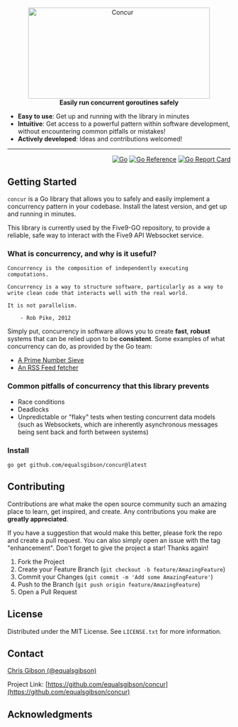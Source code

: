 <!-- markdownlint-configure-file { "MD004": { "style": "consistent" } } -->
<!-- markdownlint-disable MD033 -->

#

<p align="center">
  <picture>
    <img src="https://equalsgibson.github.io/concur/concur.jpg" width="410" height="205" alt="Concur">
  </picture>
    <br>
    <strong>Easily run concurrent goroutines safely</strong>
</p>

<!-- markdownlint-enable MD033 -->

-   **Easy to use**: Get up and running with the library in minutes
-   **Intuitive**: Get access to a powerful pattern within software development, without encountering common pitfalls or mistakes!
-   **Actively developed**: Ideas and contributions welcomed!

---

<div align="right">

[![Go][golang]][golang-url]
[![Go Reference][goref]][goref-url]
[![Go Report Card][goreport]][goreport-url]

</div>

## Getting Started

`concur` is a Go library that allows you to safely and easily implement a concurrency pattern in your codebase. Install the latest version, and get up and running in minutes. 

This library is currently used by the Five9-GO repository, to provide a reliable, safe way to interact with the Five9 API Websocket service.  

### What is concurrency, and why is it useful?

```
Concurrency is the composition of independently executing computations.

Concurrency is a way to structure software, particularly as a way to write clean code that interacts well with the real world.

It is not parallelism. 

	- Rob Pike, 2012
```

Simply put, concurrency in software allows you to create **fast**, **robust** systems that can be relied upon to be **consistent**. Some examples of what concurrency can do, as provided by the Go team:   

- [A Prime Number Sieve](https://go.dev/play/p/9U22NfrXeq)
- [An RSS Feed fetcher](https://cs.opensource.google/go/x/website/+/master:_content/talks/2013/advconc/realmain/realmain.go)

### Common pitfalls of concurrency that this library prevents  
- Race conditions
- Deadlocks  
- Unpredictable or "flaky" tests when testing concurrent data models (such as Websockets, which are inherently asynchronous messages being sent back and forth between systems)

### Install

```shell
go get github.com/equalsgibson/concur@latest
```

<!-- CONTRIBUTING -->

## Contributing

Contributions are what make the open source community such an amazing place to learn, get inspired, and create. Any contributions you make are **greatly appreciated**.

If you have a suggestion that would make this better, please fork the repo and create a pull request. You can also simply open an issue with the tag "enhancement".
Don't forget to give the project a star! Thanks again!

1. Fork the Project
2. Create your Feature Branch (`git checkout -b feature/AmazingFeature`)
3. Commit your Changes (`git commit -m 'Add some AmazingFeature'`)
4. Push to the Branch (`git push origin feature/AmazingFeature`)
5. Open a Pull Request

<!-- LICENSE -->

## License

Distributed under the MIT License. See `LICENSE.txt` for more information.

<!-- CONTACT -->

## Contact

[Chris Gibson (@equalsgibson)](https://github.com/equalsgibson)

Project Link: [https://github.com/equalsgibson/concur](https://github.com/equalsgibson/concur)

<!-- ACKNOWLEDGMENTS -->

## Acknowledgments

<!-- MARKDOWN LINKS & IMAGES -->
<!-- https://www.markdownguide.org/basic-syntax/#reference-style-links -->

[golang]: https://img.shields.io/badge/v1.21-000?logo=go&logoColor=fff&labelColor=444&color=%2300ADD8
[golang-url]: https://go.dev/
[goref]: https://pkg.go.dev/badge/github.com/equalsgibson/concur.svg
[goref-url]: https://pkg.go.dev/github.com/equalsgibson/concur
[goreport]: https://goreportcard.com/badge/github.com/equalsgibson/concur
[goreport-url]: https://goreportcard.com/report/github.com/equalsgibson/concur

